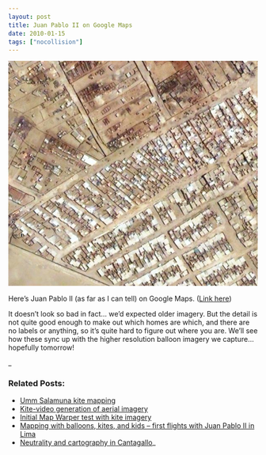 ```yaml
---
layout: post
title: Juan Pablo II on Google Maps
date: 2010-01-15
tags: ["nocollision"]
---
```


[![](juan-pablo-ii-a-e1263402812410.png "juan-pablo-ii-a")](http://unterbahn.com/wp-content/uploads/2010/01/juan-pablo-ii-a.png)

Here&#8217;s Juan Pablo II (as far as I can tell) on Google Maps. ([Link here](http://maps.google.com/maps?f=q&#038;source=s_q&#038;hl=en&#038;geocode=&#038;q=&#038;sll=-12.230851,-76.959915&#038;sspn=0.015309,0.043945&#038;ie=UTF8&#038;ll=-12.231391,-76.950088&#038;spn=0.001914,0.005493&#038;t=h&#038;z=18))

It doesn&#8217;t look so bad in fact&#8230; we&#8217;d expected older imagery. But the detail is not quite good enough to make out which homes are which, and there are no labels or anything, so it&#8217;s quite hard to figure out where you are. We&#8217;ll see how these sync up with the higher resolution balloon imagery we capture&#8230; hopefully tomorrow!

<div id="crp_related">_

### Related Posts:

*   [Umm Salamuna kite mapping](http://grassrootsmapping.org/2009/12/umm-salamuna-kite-mapping/)
*   [Kite-video generation of aerial imagery](http://grassrootsmapping.org/2010/01/kite-video-generation-of-aerial-imagery/)
*   [Initial Map Warper test with kite imagery](http://grassrootsmapping.org/2010/01/initial-map-warper-test-with-kite-imagery/)
*   [Mapping with balloons, kites, and kids &#8211; first flights with Juan Pablo II in Lima](http://grassrootsmapping.org/2010/01/mapping-with-balloons-kites-and-kids-first-flights-with-juan-pablo-ii-in-lima/)
*   [Neutrality and cartography in Cantagallo](http://grassrootsmapping.org/2010/02/neutrality-and-cartography-in-cantagallo/)_</div>
